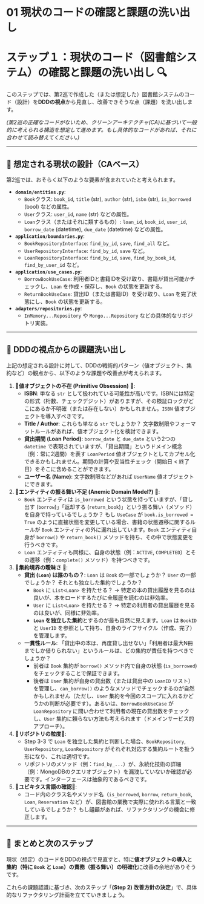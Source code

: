 # 01 現状のコードの確認と課題の洗い出し

# ステップ１：現状のコード（図書館システム）の確認と課題の洗い出し 🔍

このステップでは、第2巡で作成した（または想定した）図書館システムのコード（設計）を**DDDの視点**から見直し、改善できそうな点（課題）を洗い出します。

*(第2巡の正確なコードがないため、クリーンアーキテクチャ(CA)に基づいて一般的に考えられる構造を想定して進めます。もし具体的なコードがあれば、それに合わせて読み替えてください。)*

---

## 🤔 想定される現状の設計（CAベース）

第2巡では、おそらく以下のような要素が含まれていたと考えられます。

- **`domain/entities.py`**:
    - `Book`クラス: `book_id`, `title` (str), `author` (str), `isbn` (str), `is_borrowed` (bool) などの属性。
    - `User`クラス: `user_id`, `name` (str) などの属性。
    - `Loan`クラス（またはそれに類するもの）: `loan_id`, `book_id`, `user_id`, `borrow_date` (datetime), `due_date` (datetime) などの属性。
- **`application/boundaries.py`**:
    - `BookRepositoryInterface`: `find_by_id`, `save`, `find_all` など。
    - `UserRepositoryInterface`: `find_by_id`, `save` など。
    - `LoanRepositoryInterface`: `find_by_id`, `save`, `find_by_book_id`, `find_by_user_id` など。
- **`application/use_cases.py`**:
    - `BorrowBookUseCase`: 利用者IDと書籍IDを受け取り、書籍が貸出可能かチェックし、`Loan` を作成・保存し、`Book` の状態を更新する。
    - `ReturnBookUseCase`: 貸出ID（または書籍ID）を受け取り、`Loan` を完了状態にし、`Book` の状態を更新する。
- **`adapters/repositories.py`**:
    - `InMemory...Repository` や `Mongo...Repository` などの具体的なリポジトリ実装。

---

## 🧐 DDDの視点からの課題洗い出し

上記の想定される設計に対して、DDDの戦術的パターン（値オブジェクト、集約など）の観点から、以下のような課題や改善点が考えられます。

1. 💎**値オブジェクトの不在 (Primitive Obsession)** 💎:
    - **ISBN**: 単なる `str` として扱われている可能性が高いです。ISBNには特定の形式（桁数、チェックデジット）がありますが、その検証ロックがどこにあるか不明確（または存在しない）かもしれません。`ISBN` 値オブジェクトを導入すべきです。
    - **Title / Author**: これらも単なる `str` でしょうか？ 文字数制限やフォーマットルールがあれば、値オブジェクト化を検討できます。
    - **貸出期間 (Loan Period)**: `borrow_date` と `due_date` という2つの `datetime` で表現されていますが、「貸出期間」というドメイン概念（例：常に2週間）を表す `LoanPeriod` 値オブジェクトとしてカプセル化できるかもしれません。期間の計算や妥当性チェック（開始日 < 終了日）をそこに含めることができます。
    - **ユーザー名 (Name)**: 文字数制限などがあれば `UserName` 値オブジェクトにできます。
2. 🧱**エンティティの振る舞い不足 (Anemic Domain Model?)** 🧱:
    - `Book` エンティティは `is_borrowed` という状態を持っていますが、「貸し出す (`borrow`)」「返却する (`return_book`)」という振る舞い（メソッド）を自身で持っているでしょうか？ もし `UseCase` が `book.is_borrowed = True` のように直接状態を変更している場合、書籍の状態遷移に関するルールが `Book` エンティティの外に漏れ出しています。`Book` エンティティ自身が `borrow()` や `return_book()` メソッドを持ち、その中で状態変更を行うべきです。
    - `Loan` エンティティも同様に、自身の状態（例：`ACTIVE`, `COMPLETED`）とその遷移（例：`complete()` メソッド）を持つべきです。
3. 🧩**集約境界の曖昧さ** 🧩:
    - **貸出 (`Loan`) は誰のもの？**: `Loan` は `Book` の一部でしょうか？ `User` の一部でしょうか？ それとも独立した集約でしょうか？
        - `Book` に `List<Loan>` を持たせる？ → 特定の本の貸出履歴を見るのは良いが、本をロードするたびに全履歴を読むのは非効率。
        - `User` に `List<Loan>` を持たせる？ → 特定の利用者の貸出履歴を見るのは良いが、同様に非効率。
        - **`Loan` を独立した集約**とするのが最も自然に見えます。`Loan` は `BookID` と `UserID` を参照として持ち、自身のライフサイクル（作成、完了）を管理します。
    - **一貫性ルール**: 「貸出中の本は、再度貸し出せない」「利用者は最大N冊までしか借りられない」というルールは、どの集約が責任を持つべきでしょうか？
        - 前者は `Book` 集約が `borrow()` メソッド内で自身の状態 (`is_borrowed`) をチェックすることで保証できます。
        - 後者は `User` 集約が自身の貸出数（または貸出中の `LoanID` リスト）を管理し、`can_borrow()` のようなメソッドでチェックするのが自然かもしれません（ただし、`User` 集約を今回のスコープに入れるかどうかの判断が必要です）。あるいは、`BorrowBookUseCase` が `LoanRepository` に問い合わせて利用者の現在の貸出数をチェックし、`User` 集約に頼らない方法も考えられます（ドメインサービス的アプローチ）。
4. 💎**リポジトリの粒度**💎:
    - Step 3-3 で `Loan` を独立した集約と判断した場合、`BookRepository`, `UserRepository`, `LoanRepository` がそれぞれ対応する集約ルートを扱う形になり、これは適切です。
    - リポジトリのメソッド（例：`find_by_...`）が、永続化技術の詳細（例：MongoDBのクエリオブジェクト）を漏洩していないか確認が必要です。インターフェースは抽象的であるべきです。
5. 🧱**ユビキタス言語の確認**🧱:
    - コード内のクラス名やメソッド名（`is_borrowed`, `borrow`, `return_book`, `Loan`, `Reservation` など）が、図書館の業務で実際に使われる言葉と一致しているでしょうか？ もし齟齬があれば、リファクタリングの機会に修正します。

---

## 📝 まとめと次のステップ

現状（想定）のコードをDDDの視点で見直すと、特に**値オブジェクトの導入**と**集約（特に `Book` と `Loan`）の責務（振る舞い）の明確化**に改善の余地がありそうです。

これらの課題認識に基づき、次のステップ「**(Step 2) 改善方針の決定**」で、具体的なリファクタリング計画を立てていきましょう。